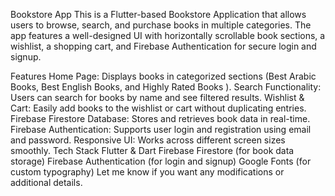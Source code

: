  Bookstore App 
This is a Flutter-based Bookstore Application that allows users to browse, search, and purchase books in multiple categories. The app features a well-designed UI with horizontally scrollable book sections, a wishlist, a shopping cart, and Firebase Authentication for secure login and signup.

 Features
Home Page: Displays books in categorized sections (Best Arabic Books, Best English Books, and Highly Rated Books ).
Search Functionality: Users can search for books by name and see filtered results.
Wishlist & Cart: Easily add books to the wishlist or cart without duplicating entries.
Firebase Firestore Database: Stores and retrieves book data in real-time.
Firebase Authentication: Supports user login and registration using email and password.
Responsive UI: Works across different screen sizes smoothly.
 Tech Stack
Flutter & Dart
Firebase Firestore (for book data storage)
Firebase Authentication (for login and signup)
Google Fonts (for custom typography)
Let me know if you want any modifications or additional details.
